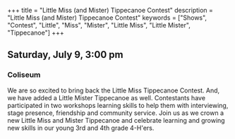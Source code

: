 +++
title = "Little Miss (and Mister) Tippecanoe Contest"
description = "Little Miss (and Mister) Tippecanoe Contest"
keywords = ["Shows", "Contest", "Little", "Miss", "Mister", "Little Miss", "Little Mister", "Tippecanoe"]
+++

## Saturday, July 9, 3:00 pm
### Coliseum

We are so excited to bring back the Little Miss Tippecanoe Contest.  And, we have added a Little Mister Tippecanoe as well.  Contestants have participated in two workshops learning skills to help them with interviewing, stage presence, friendship and community service.  Join us as we crown a new Little Miss and Mister Tippecanoe and celebrate learning and growing new skills in our young 3rd and 4th grade 4-H'ers.  

